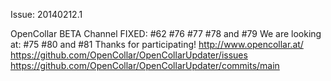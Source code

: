 Issue: 20140212.1

OpenCollar BETA Channel
FIXED: #62 #76 #77 #78 and #79
We are looking at:
#75 #80 and #81
Thanks for participating!
http://www.opencollar.at/
https://github.com/OpenCollar/OpenCollarUpdater/issues
https://github.com/OpenCollar/OpenCollarUpdater/commits/main